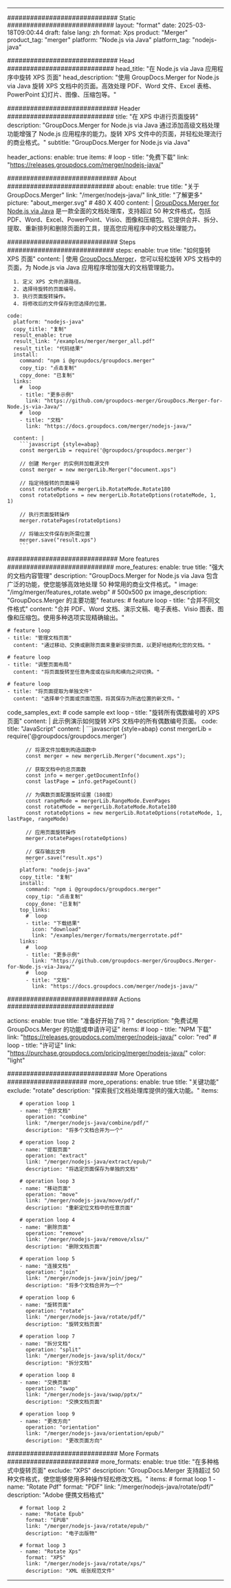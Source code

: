 
---
############################# Static ############################
layout: "format"
date:  2025-03-18T09:00:44
draft: false
lang: zh
format: Xps
product: "Merger"
product_tag: "merger"
platform: "Node.js via Java"
platform_tag: "nodejs-java"

############################# Head ############################
head_title: "在 Node.js via Java 应用程序中旋转 XPS 页面"
head_description: "使用 GroupDocs.Merger for Node.js via Java 旋转 XPS 文档中的页面。高效处理 PDF、Word 文件、Excel 表格、PowerPoint 幻灯片、图像、压缩包等。"

############################# Header ############################
title: "在 XPS 中进行页面旋转" 
description: "GroupDocs.Merger for Node.js via Java 通过添加高级文档处理功能增强了 Node.js 应用程序的能力。旋转 XPS 文件中的页面，并轻松处理流行的商业格式。"
subtitle: "GroupDocs.Merger for Node.js via Java" 

header_actions:
  enable: true
  items:
    #  loop
    - title: "免费下载"
      link: "https://releases.groupdocs.com/merger/nodejs-java/"
      
############################# About ############################
about:
    enable: true
    title: "关于 GroupDocs.Merger"
    link: "/merger/nodejs-java/"
    link_title: "了解更多"
    picture: "about_merger.svg" # 480 X 400
    content: |
       [GroupDocs.Merger for Node.js via Java](/merger/nodejs-java/) 是一款全面的文档处理库，支持超过 50 种文件格式，包括 PDF、Word、Excel、PowerPoint、Visio、图像和压缩包。它提供合并、拆分、提取、重新排列和删除页面的工具，提高您应用程序中的文档处理能力。

############################# Steps ############################
steps:
    enable: true
    title: "如何旋转 XPS 页面"
    content: |
      使用 [GroupDocs.Merger](/merger/nodejs-java/)，您可以轻松旋转 XPS 文档中的页面，为 Node.js via Java 应用程序增加强大的文档管理能力。
      
      1. 定义 XPS 文件的源路径。
      2. 选择待旋转的页面编号。
      3. 执行页面旋转操作。
      4. 将修改后的文件保存到您选择的位置。
   
    code:
      platform: "nodejs-java"
      copy_title: "复制"
      result_enable: true
      result_link: "/examples/merger/merger_all.pdf"
      result_title: "代码结果"
      install:
        command: "npm i @groupdocs/groupdocs.merger"
        copy_tip: "点击复制"
        copy_done: "已复制"
      links:
        #  loop
        - title: "更多示例"
          link: "https://github.com/groupdocs-merger/GroupDocs.Merger-for-Node.js-via-Java/"
        #  loop
        - title: "文档"
          link: "https://docs.groupdocs.com/merger/nodejs-java/"
          
      content: |
        ```javascript {style=abap}
        const mergerLib = require('@groupdocs/groupdocs.merger')

        // 创建 Merger 的实例并加载源文件
        const merger = new mergerLib.Merger("document.xps")

        // 指定待旋转的页面编号
        const rotateMode = mergerLib.RotateMode.Rotate180
        const rotateOptions = new mergerLib.RotateOptions(rotateMode, 1, 1)

        // 执行页面旋转操作
        merger.rotatePages(rotateOptions)

        // 将输出文件保存到所需位置
        merger.save("result.xps")
        ```            

############################# More features ############################
more_features:
  enable: true
  title: "强大的文档内容管理"
  description: "GroupDocs.Merger for Node.js via Java 包含广泛的功能，使您能够高效地处理 50 种常用的商业文件格式。"
  image: "/img/merger/features_rotate.webp" # 500x500 px
  image_description: "GroupDocs.Merger 的主要功能"
  features:
    # feature loop
    - title: "合并不同文件格式"
      content: "合并 PDF、Word 文档、演示文稿、电子表格、Visio 图表、图像和压缩包。使用多种选项实现精确输出。"

    # feature loop
    - title: "管理文档页面"
      content: "通过移动、交换或删除页面来重新安排页面，以更好地结构化您的文档。"

    # feature loop
    - title: "调整页面布局"
      content: "将页面旋转至任意角度或在纵向和横向之间切换。"

    # feature loop
    - title: "将页面提取为单独文件"
      content: "选择单个页面或页面范围，将其保存为所选位置的新文件。"
      
  code_samples_ext:
    # code sample ext loop
    - title: "旋转所有偶数编号的 XPS 页面"
      content: |
        此示例演示如何旋转 XPS 文档中的所有偶数编号页面。
      code:
        title: "JavaScript"
        content: |
          ```javascript {style=abap}
          const mergerLib = require('@groupdocs/groupdocs.merger')
          
          // 将源文件加载到构造函数中
          const merger = new mergerLib.Merger("document.xps");

          // 获取文档中的总页面数
          const info = merger.getDocumentInfo()
          const lastPage = info.getPageCount()

          // 为偶数页面配置旋转设置（180度）
          const rangeMode = mergerLib.RangeMode.EvenPages
          const rotateMode = mergerLib.RotateMode.Rotate180
          const rotateOptions = new mergerLib.RotateOptions(rotateMode, 1, lastPage, rangeMode)
          
          // 应用页面旋转操作
          merger.rotatePages(rotateOptions)

          // 保存输出文件
          merger.save("result.xps")
          ```
        platform: "nodejs-java"
        copy_title: "复制"
        install:
          command: "npm i @groupdocs/groupdocs.merger"
          copy_tip: "点击复制"
          copy_done: "已复制"
        top_links:
          #  loop
          - title: "下载结果"
            icon: "download"
            link: "/examples/merger/formats/mergerrotate.pdf"
        links:
          #  loop
          - title: "更多示例"
            link: "https://github.com/groupdocs-merger/GroupDocs.Merger-for-Node.js-via-Java/"
          #  loop
          - title: "文档"
            link: "https://docs.groupdocs.com/merger/nodejs-java/"
            

            


############################# Actions ############################

actions:
  enable: true
  title: "准备好开始了吗？"
  description: "免费试用 GroupDocs.Merger 的功能或申请许可证"
  items:
    #  loop
    - title: "NPM 下载"
      link: "https://releases.groupdocs.com/merger/nodejs-java/"
      color: "red"
        #  loop
    - title: "许可证"
      link: "https://purchase.groupdocs.com/pricing/merger/nodejs-java/"
      color: "light"


############################# More Operations #####################
more_operations:
    enable: true
    title: "关键功能"
    exclude: "rotate"
    description: "探索我们文档处理库提供的强大功能。"
    items: 
          
        # operation loop 1
        - name: "合并文档"
          operation: "combine"
          link: "/merger/nodejs-java/combine/pdf/"
          description: "将多个文档合并为一个"

        # operation loop 2
        - name: "提取页面"
          operation: "extract"
          link: "/merger/nodejs-java/extract/epub/"
          description: "将选定页面保存为单独的文档"

        # operation loop 3
        - name: "移动页面"
          operation: "move"
          link: "/merger/nodejs-java/move/pdf/"
          description: "重新定位文档中的任意页面"

        # operation loop 4
        - name: "删除页面"
          operation: "remove"
          link: "/merger/nodejs-java/remove/xlsx/"
          description: "删除文档页面"

        # operation loop 5
        - name: "连接文档"
          operation: "join"
          link: "/merger/nodejs-java/join/jpeg/"
          description: "将多个文档合并为一个"

        # operation loop 6
        - name: "旋转页面"
          operation: "rotate"
          link: "/merger/nodejs-java/rotate/pdf/"
          description: "旋转文档页面"

        # operation loop 7
        - name: "拆分文档"
          operation: "split"
          link: "/merger/nodejs-java/split/docx/"
          description: "拆分文档"

        # operation loop 8
        - name: "交换页面"
          operation: "swap"
          link: "/merger/nodejs-java/swap/pptx/"
          description: "交换文档页面"

        # operation loop 9
        - name: "更改方向"
          operation: "orientation"
          link: "/merger/nodejs-java/orientation/epub/"
          description: "更改页面方向"
          
        
          
############################# More Formats ########################
more_formats:
    enable: true
    title: "在多种格式中旋转页面"
    exclude: "XPS"
    description: "GroupDocs.Merger 支持超过 50 种文件格式，使您能够使用多种操作轻松修改文档。"
    items: 
        # format loop 1
        - name: "Rotate Pdf"
          format: "PDF"
          link: "/merger/nodejs-java/rotate/pdf/"
          description: "Adobe 便携文档格式"

        # format loop 2
        - name: "Rotate Epub"
          format: "EPUB"
          link: "/merger/nodejs-java/rotate/epub/"
          description: "电子出版物"

        # format loop 3
        - name: "Rotate Xps"
          format: "XPS"
          link: "/merger/nodejs-java/rotate/xps/"
          description: "XML 纸张规范文件"


---
